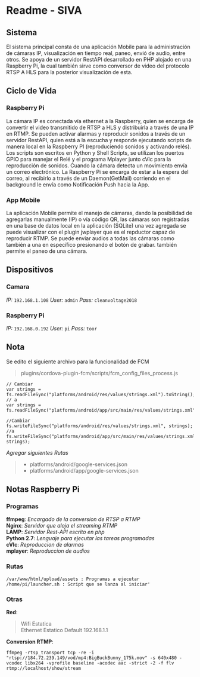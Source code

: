 # Readme - SIVA


## Sistema

El sistema principal consta de una aplicación Mobile para la administración de cámaras IP, visualización en tiempo real, paneo, envió de audio, entre otros.
Se apoya de un servidor RestAPI desarrollado en PHP alojado en una Raspberry Pi, la cual también sirve como conversor de video del protocolo RTSP A HLS para la posterior visualización de esta.

## Ciclo de Vida

### Raspberry Pi
La cámara IP es conectada vía ethernet a la Raspberry, quien se encarga de convertir el video transmitido de RTSP a HLS y distribuirla a través de una IP en RTMP.
Se pueden activar alarmas y reproducir sonidos a través de un servidor RestAPI, quien está a la escucha y responde ejecutando scripts de manera local en la Raspberry PI (reproduciendo sonidos y activando relés). Los scripts son escritos en Python y Shell Scripts, se utilizan los puertos GPIO para manejar el Relé y el programa Mplayer junto cVlc para la reproducción de sonidos.
Cuando la cámara detecta un movimiento envía un correo electrónico. La Raspberry Pi se encarga de estar a la espera del correo, al recibirlo a través de un Daemon(GetMail) corriendo en el background le envía como Notificación Push hacia la App.

### App Mobile
La aplicación Mobile permite el manejo de cámaras, dando la posibilidad de agregarlas manualmente (IP) o vía código QR, las cámaras son registradas en una base de datos local en la aplicación (SQLite) una vez agregada se puede visualizar con el plugin jwplayer que es el repductor capaz de reproducir RTMP.
Se puede enviar audios a todas las cámaras como también a una en específico presionando el botón de grabar. también permite el paneo de una cámara.

## Dispositivos

### Camara
*IP:* `192.168.1.108`
*User:* `admin`
*Pass:* `cleanvoltage2018`

### Raspberry Pi
*IP:* `192.168.0.192`
*User:* `pi`
*Pass:* `toor`

## Nota
Se edito el siguiente archivo para la funcionalidad de FCM
> plugins/cordova-plugin-fcm/scripts/fcm_config_files_process.js

 

    // Cambiar
    var strings = fs.readFileSync("platforms/android/res/values/strings.xml").toString();
    // a
    var strings = fs.readFileSync("platforms/android/app/src/main/res/values/strings.xml").toString();
        
    //Cambiar
    fs.writeFileSync("platforms/android/res/values/strings.xml", strings);
    //a
    fs.writeFileSync("platforms/android/app/src/main/res/values/strings.xml", strings);

*Agregar siguientes Rutas*
> -   platforms/android/google-services.json
> -   platforms/android/app/google-services.json

## Notas Raspberry Pi

### Programas
**ffmpeg**: *Encargado de la conversion de RTSP a RTMP*  
**Nginx**: *Servidor que aloja el streaming RTMP*  
**LAMP**: *Servidor Rest-API escrito en php*  
**Python 2.7**: *Lenguaje para ejecutar las tareas programadas*  
**cVlc**: *Reproduccion de alarmas*  
**mplayer**: *Reproduccion de audios*  

### Rutas
    /var/www/html/upload/assets : Programas a ejecutar  
	/home/pi/launcher.sh : Script que se lanza al iniciar' 

### Otras
**Red**: 
>Wifi Estatica  
>Ethernet Estatico Default 192.168.1.1

**Conversion RTMP**:

    ffmpeg -rtsp_transport tcp -re -i "rtsp://184.72.239.149/vod/mp4:BigBuckBunny_175k.mov" -s 640x480 -vcodec libx264 -vprofile baseline -acodec aac -strict -2 -f flv rtmp://localhost/show/stream